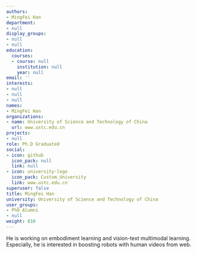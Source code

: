 ```yaml
---
authors:
- MingFei Han
department:
- null
display_groups:
- null
- null
education:
  courses:
  - course: null
    institution: null
    year: null
email: ''
interests:
- null
- null
- null
names:
- MingFei Han
organizations:
- name: University of Science and Technology of China
  url: www.ustc.edu.cn
projects:
- null
role: Ph.D Graduated
social:
- icon: github
  icon_pack: null
  link: null
- icon: university-logo
  icon_pack: Custom_University
  link: www.ustc.edu.cn
superuser: false
title: MingFei Han
university: University of Science and Technology of China
user_groups:
- PhD Alumni
- null
weight: 810
---
```


He is working on embodiment learning and vision-text multimodal learning. Especially, he is interested in boosting robots with human videos from web.
